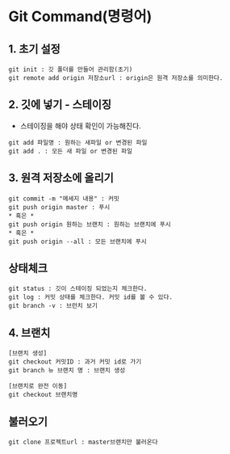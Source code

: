 # Git Command(명령어)

## 1. 초기 설정
```
git init : 깃 폴더를 만들어 관리함(초기)
git remote add origin 저장소url : origin은 원격 저장소를 의미한다.
```

## 2. 깃에 넣기 - 스테이징
* 스테이징을 해야 상태 확인이 가능해진다.
```
git add 파일명 : 원하는 새파일 or 변경된 파일
git add . : 모든 새 파일 or 변경된 파일
```

## 3. 원격 저장소에 올리기
```
git commit -m "메세지 내용" : 커밋
git push origin master : 푸시
* 혹은 *
git push origin 원하는 브랜치 : 원하는 브랜치에 푸시
* 혹은 *
git push origin --all : 모든 브랜치에 푸시
```

## 상태체크
```
git status : 깃이 스테이징 되었는지 체크한다.
git log : 커밋 상태를 체크한다. 커밋 id를 볼 수 있다.
git branch -v : 브런치 보기
```

## 4. 브랜치
```
[브랜치 생성]
git checkout 커밋ID : 과거 커밋 id로 가기
git branch 뉴 브랜치 명 : 브랜치 생성

[브랜치로 완전 이동]
git checkout 브랜치명
```

## 불러오기
```
git clone 프로젝트url : master브랜치만 불러온다
```
